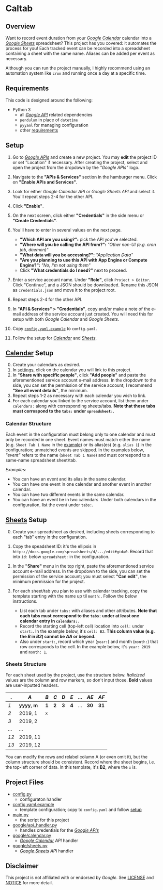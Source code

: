 # Caltab

## Overview

Want to record event duration from your *[Google Calendar][GCAL]* calendar into a *[Google Sheets][GSHEETS]* spreadsheet? This project has you covered: it automates the process for you! Each tracked event can be recorded into a spreadsheet containing a sheet with the same name. Aliases can be added per event as necessary.

Although you can run the project manually, I highly recommend using an automation system like `cron` and running once a day at a specific time.

## Requirements

This code is designed around the following:

- Python 3
    - all *[Google API][GAPI]* related dependencies
    - `pendulum` in place of `datetime`
    - `pyyaml` for managing configuration
    - other [requirements](requirements.txt)

## Setup

1. Go to *[Google APIs][GAPI]* and create a new project. You may **edit** the project ID or set "Location" if necessary. After creating the project, select and open the project from the dropdown by the *"Google APIs"* logo.
2. Navigate to the **"APIs & Services"** section in the hamburger menu. Click on **"Enable APIs and Services"**.
3. Look for either *Google Calendar API* or *Google Sheets API* and select it. You'll repeat steps 2-4 for the other API.
4. Click **"Enable"**.
5. On the next screen, click either **"Credentials"** in the side menu or **"Create Credentials"**.
6. You'll have to enter in several values on the next page.

    - **"Which API are you using?":** pick the API you've selected.
    - **"Where will you be calling the API from?":** *"Other non-UI (e.g. cron job, daemon)"*
    - **"What data will you be accessing?":** *"Application Data"*
    - **"Are you planning to use this API with App Engine or Compute Engine?":** *"No, I'm not using them"*
    - Click **"What credentials do I need?"** next to proceed.

7. Enter a service account name. Under **"Role"**, click `Project > Editor`. Click "Continue", and a JSON should be downloaded. Rename this JSON as `credentials.json` and move it to the project root.
8. Repeat steps 2-4 for the other API.
9. In **"API & Services" > "Credentials"**, copy and/or make a note of the e-mail address of the service account just created. You will need this for setup with both *Google Calendar* and *Google Sheets*.
10. Copy [`config.yaml.example`](config.yaml.example) to `config.yaml`.
11. Follow the setup for *[Calendar](#calendar-setup)* and *[Sheets](#sheets-setup)*.

## [Calendar][GCAL] Setup

0. Create your calendars as desired.
1. In [settings](https://calendar.google.com/calendar/r/settings), click on the calendar you will link to this project.
2. In **"Share with specific people"**, click **"Add people"** and paste the aforementioned service account e-mail address. In the dropdown to the side, you can set the permission of the service account; I recommend **"See all event details"**, the minimum.
3. Repeat steps 1-2 as necessary with each calendar you wish to link.
4. For each calendar you linked to the service account, list them under `calendars:` along with corresponding sheets/tabs. **Note that these tabs must correspond to the `tabs:` under `spreadsheet:`.**

### Calendar Structure

Each event in the configuration must belong only to one calendar and must only be recorded in one sheet. Event names must match either the name (e.g. `Sheet Tab 1 Name` in the [example](config.yaml.example)) or its alias(es) (e.g. `alias 1`) in the configuration; unmatched events are skipped. In the examples below, *"event"* refers to the name (`Sheet Tab 1 Name`) and must correspond to a same-name spreadsheet sheet/tab.

*Examples:*

- You can have an event and its alias in the same calendar.
- You can have one event in one calendar and another event in another calendar.
- You can have two different events in the same calendar.
- You can have an event be in two calendars. Under both calendars in the configuration, list the event under `tabs:`.

## [Sheets][GSHEETS] Setup

0. Create your spreadsheet as desired, including sheets corresponding to each "tab" entry in the configuration.
1. Copy the speadsheet ID: it's the ellipsis in `https://docs.google.com/spreadsheets/d/.../edit#gid=0`. Record that into `id:` below `spreadsheet:` in the configuration. 
2. In the **"Share"** menu in the top right, paste the aforementioned service account e-mail address. In the dropdown to the side, you can set the permission of the service account; you must select **"Can edit"**, the minimum permission for the project.
3. For each sheet/tab you plan to use with calendar tracking, copy the template starting with the name up til `month:`. Follow the below instructions.

    - List each tab under `tabs:` with aliases and other attributes. **Note that each tabs must correspond to the `tabs:` under at least one calendar entry in `calendars:`.**
    - Record the starting cell (top-left cell) location into `cell:` under `start:`. In the example below, it's `cell: B2`. **This column value (e.g. the *B* in *B2*) cannot be *AA* or beyond.**
    - Also under `start:`, record which year (`year:`) and month (`month:`) that row corresponds to the cell. In the example below, it's `year: 2019` and `month: 1`.

### Sheets Structure

For each sheet used by the project, use the structure below. *Italicized* values are the column and row markers, so don't input those. **Bold** values are user-inputted headers.

 .  | *A*         | *B*   | *C*   | *D*   | *E*   | ... | *AE*   | *AF*
----|-------------|-------|-------|-------|-------|-----|--------|--------
*1* | **yyyy, m** | **1** | **2** | **3** | **4** | ... | **30** | **31**
*2* | 2019, 1     |  `x`  |       |       |       |     |        |
*3* | 2019, 2     |       |       |       |       |     |        | 
... | ...         |       |       |       |       |     |        |
*12*| 2019, 11    |       |       |       |       |     |        |
*13*| 2019, 12    |       |       |       |       |     |        |

You can modify the rows and relabel column A (or even omit it), but the column structure should be consistent. Record where the sheet begins, i.e. the top-left corner of data. In this template, it's **B2**, where the `x` is.

## Project Files

- [config.py](config.py)
    - configuraton handler
- [config.yaml.example](config.yaml.example)
    - template configuration; copy to `config.yaml` and follow [setup](#setup)
- [main.py](main.py)
    - the script for this project
- [google/api_handler.py](google/api_handler.py)
    - handles credentials for the *[Google APIs][GAPI]*
- [google/calendar.py](google/calendar.py)
    - *[Google Calendar][GCAL] API* handler
- [google/sheets.py](google/sheets.py)
    - *[Google Sheets][GSHEETS] API* handler

## Disclaimer

This project is not affiliated with or endorsed by *Google*. See [LICENSE](LICENSE) and [NOTICE](NOTICE) for more detail.

[GAPI]: https://console.developers.google.com/
[GCAL]: https://calendar.google.com/
[GSHEETS]: https://sheets.google.com/
